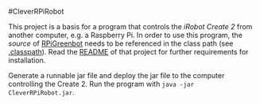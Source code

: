 #CleverRPiRobot

This project is a basis for a program that controls the _iRobot Create 2_ from another computer, e.g. a Raspberry Pi. In order to use this program, the _source_ of [RPiGreenbot](https://github.com/jointheleague/RPiGreenbot) needs to be referenced in the class path (see [.classpath](https://github.com/jointheleague/CleverRPiRobot/blob/master/.classpath)). Read the [README](https://github.com/jointheleague/RPiGreenbot/blob/master/README.md) of that project for further requirements for installation.

Generate a runnable jar file and deploy the jar file to the computer controlling the Create 2. Run the program with `java -jar CleverRPiRobot.jar`.
